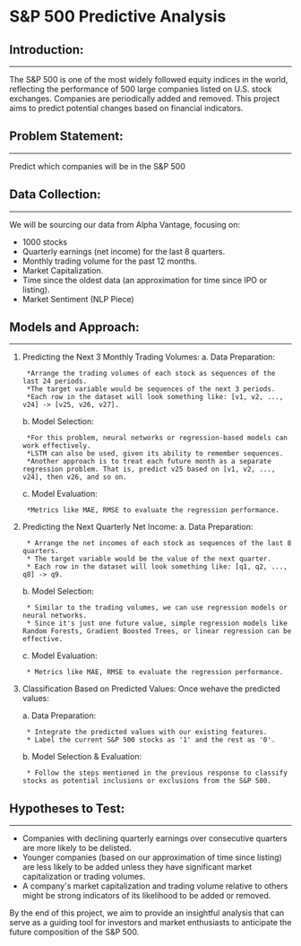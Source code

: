 # S&P 500 Predictive Analysis


## Introduction:
---
The S&P 500 is one of the most widely followed equity indices in the world, reflecting the performance of 500 large companies listed on U.S. stock exchanges. Companies are periodically added and removed. This project aims to predict potential changes based on financial indicators.

## Problem Statement:
---
Predict which companies will be in the S&P 500

## Data Collection:
---
We will be sourcing our data from Alpha Vantage, focusing on:

* 1000 stocks
* Quarterly earnings (net income) for the last 8 quarters.
* Monthly trading volume for the past 12 months.
* Market Capitalization.
* Time since the oldest data (an approximation for time since IPO or listing).
* Market Sentiment (NLP Piece)

## Models and Approach:
---
1. Predicting the Next 3 Monthly Trading Volumes:
    a. Data Preparation:

        *Arrange the trading volumes of each stock as sequences of the last 24 periods.
        *The target variable would be sequences of the next 3 periods.
        *Each row in the dataset will look something like: [v1, v2, ..., v24] -> [v25, v26, v27].

    b. Model Selection:

        *For this problem, neural networks or regression-based models can work effectively.
        *LSTM can also be used, given its ability to remember sequences.
        *Another approach is to treat each future month as a separate regression problem. That is, predict v25 based on [v1, v2, ..., v24], then v26, and so on.

    c. Model Evaluation:

        *Metrics like MAE, RMSE to evaluate the regression performance.
        
2. Predicting the Next Quarterly Net Income:
    a. Data Preparation:

        * Arrange the net incomes of each stock as sequences of the last 8 quarters.
        * The target variable would be the value of the next quarter.
        * Each row in the dataset will look something like: [q1, q2, ..., q8] -> q9.

    b. Model Selection:
    
        * Similar to the trading volumes, we can use regression models or neural networks.
        * Since it's just one future value, simple regression models like Random Forests, Gradient Boosted Trees, or linear regression can be effective.
    c. Model Evaluation:

        * Metrics like MAE, RMSE to evaluate the regression performance.      

3. Classification Based on Predicted Values:
Once wehave the predicted values:

    a. Data Preparation:

        * Integrate the predicted values with our existing features.
        * Label the current S&P 500 stocks as '1' and the rest as '0'.
        
    b. Model Selection & Evaluation:

        * Follow the steps mentioned in the previous response to classify stocks as potential inclusions or exclusions from the S&P 500.

## Hypotheses to Test:
---
* Companies with declining quarterly earnings over consecutive quarters are more likely to be delisted.
* Younger companies (based on our approximation of time since listing) are less likely to be added unless they have significant market capitalization or trading volumes.
* A company's market capitalization and trading volume relative to others might be strong indicators of its likelihood to be added or removed.

By the end of this project, we aim to provide an insightful analysis that can serve as a guiding tool for investors and market enthusiasts to anticipate the future composition of the S&P 500.

